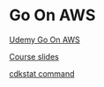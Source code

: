 # Go On AWS

[Udemy Go On AWS](https://www.udemy.com/course/go-on-aws-coding-serverless-and-iac/learn/lecture/36948354?start=0#overview)

[Course slides](https://www.go-on-aws.com/)

[cdkstat command](https://github.com/megaproaktiv/cdkstats)